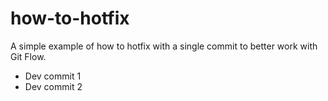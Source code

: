 how-to-hotfix
=============

A simple example of how to hotfix with a single commit to better work with Git Flow.

- Dev commit 1
- Dev commit 2